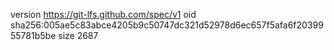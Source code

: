version https://git-lfs.github.com/spec/v1
oid sha256:005ae5c83abce4205b9c50747dc321d52978d6ec657f5afa6f2039955781b5be
size 2687
